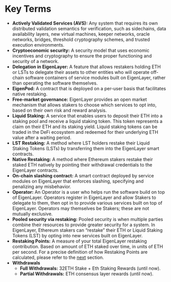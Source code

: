 # Key Terms

- **Actively Validated Services (AVS):** Any system that requires its own distributed validation semantics for verification, such as sidechains, data availability layers, new virtual machines, keeper networks, oracle networks, bridges, threshold cryptography schemes, and trusted execution environments.
- **Cryptoeconomic security:** A security model that uses economic incentives and cryptography to ensure the proper functioning and security of a network.
- **Delegation in EigenLayer:** A feature that allows restakers holding ETH or LSTs to delegate their assets to other entities who will operate off-chain software containers of service modules built on EigenLayer, rather than operating the software themselves.
- **EigenPod:** A contract that is deployed on a per-user basis that facilitates native restaking.
- **Free-market governance:** EigenLayer provides an open market mechanism that allows stakers to choose which services to opt into, based on their own risk and reward analysis.
- **Liquid Staking:** A service that enables users to deposit their ETH into a staking pool and receive a liquid staking token. This token represents a claim on their ETH and its staking yield. Liquid staking tokens can be traded in the DeFi ecosystem and redeemed for their underlying ETH value after a waiting period.
- **LST Restaking:** A method where LST holders restake their Liquid Staking Tokens (LSTs) by transferring them into the EigenLayer smart contracts.
- **Native Restaking:** A method where Ethereum stakers restake their staked ETH natively by pointing their withdrawal credentials to the EigenLayer contracts.
- **On-chain slashing contract:** A smart contract deployed by service modules on EigenLayer that enforces slashing, specifying and penalizing any misbehavior.
- **Operator:** An Operator is a user who helps run the software build on top of EigenLayer. Operators register in EigenLayer and allow Stakers to delegate to them, then opt in to provide various services built on top of EigenLayer. Operators may themselves be Stakers; these are not mutually exclusive.
- **Pooled security via restaking:** Pooled security is when multiple parties combine their resources to provide greater security for a system. In EigenLayer, Ethereum stakers can “restake” their ETH or Liquid Staking Tokens (LST) by opting into new services built on EigenLayer.
- **Restaking Points:** A measure of your total EigenLayer restaking contribution. Based on amount of ETH staked over time, in units of ETH per second. For a precise definition of how Restaking Points are calculated, please refer to the [next](../restaking-guides/restaking-user-guide/restaked-points.md) section.
- **Withdrawals**
  - **Full Withdrawals:** 32ETH Stake + Eth Staking Rewards (until now).
  - **Partial Withdrawals:** ETH consensus layer rewards (until now).
